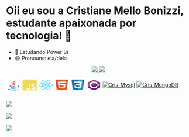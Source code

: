 # Oii eu sou a Cristiane Mello Bonizzi, estudante apaixonada por tecnologia! 👋

- 🌱 Estudando Power Bi
- 😄 Pronouns: ela/dela

<div align="center">
  <a href="https://github.com/crisbonizzi">
  <img height="180em" src="https://github-readme-stats.vercel.app/api?username=crisbonizzi&show_icons=true&theme=dracula&include_all_commits=true&count_private=true"/>
  <img height="180em" src="https://github-readme-stats.vercel.app/api/top-langs/?username=crisbonizzi&layout=compact&langs_count=7&theme=dracula"/>
</div>
<div style="display: inline_block"><br>


  
  <img align="center" alt="Cris-Java" height="30" width="40" src="https://raw.githubusercontent.com/devicons/devicon/master/icons/java/java-original.svg">
  <img align="center" alt="Cris-Js" height="30" width="40" src="https://raw.githubusercontent.com/devicons/devicon/master/icons/javascript/javascript-plain.svg">
  <img align="center" alt="Cris-React" height="30" width="40" src="https://raw.githubusercontent.com/devicons/devicon/master/icons/react/react-original.svg">
  <img align="center" alt="Cris-HTML" height="30" width="40" src="https://raw.githubusercontent.com/devicons/devicon/master/icons/html5/html5-original.svg">
  <img align="center" alt="Cris-CSS" height="30" width="40" src="https://raw.githubusercontent.com/devicons/devicon/master/icons/css3/css3-original.svg">
  <img align="center" alt="Cris-Csharp" height="30" width="40" src="https://raw.githubusercontent.com/devicons/devicon/master/icons/csharp/csharp-original.svg">
  <img align="center" alt="Cris-Mysql"height="30" width="40" src="https://img.shields.io/badge/MySQL-005C84?style=for-the-badge&logo=mysql&logoColor=white">
  <img align="center" alt="Cris-MongoDB"height="30" width="40" src="https://img.shields.io/badge/MongoDB-4EA94B?style=for-the-badge&logo=mongodb&logoColor=white">
  
</div>
  
  ##
 
<div> 
 
  <a href="https://instagram.com/crismellobonizzi" target="_blank"><img src="https://img.shields.io/badge/-Instagram-%23E4405F?style=for-the-badge&logo=instagram&logoColor=white" target="_blank"></a>
  
 <a href = "mailto:cris_mello85@hotmail.com"><img src="https://img.shields.io/badge/Microsoft_Outlook-0078D4?style=for-the-badge&logo=microsoft-outlook&logoColor=white" target="_blank"></a>

  <a href="https://www.linkedin.com/in/cristianemellosantos/" target="_blank"><img src="https://img.shields.io/badge/-LinkedIn-%230077B5?style=for-the-badge&logo=linkedin&logoColor=white" target="_blank"></a> 
  
 
</div>

